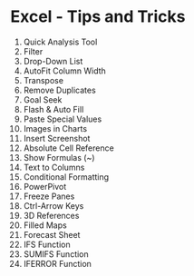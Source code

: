 # Excel - Tips and Tricks
1. Quick Analysis Tool
1. Filter
1. Drop-Down List
1. AutoFit Column Width
1. Transpose
1. Remove Duplicates
1. Goal Seek
1. Flash & Auto Fill
1. Paste Special Values
1. Images in Charts
1. Insert Screenshot
1. Absolute Cell Reference
1. Show Formulas (~)
1. Text to Columns
1. Conditional Formatting
1. PowerPivot
1. Freeze Panes
1. Ctrl-Arrow Keys
1. 3D References
1. Filled Maps
1. Forecast Sheet
1. IFS Function
1. SUMIFS Function
1. IFERROR Function
